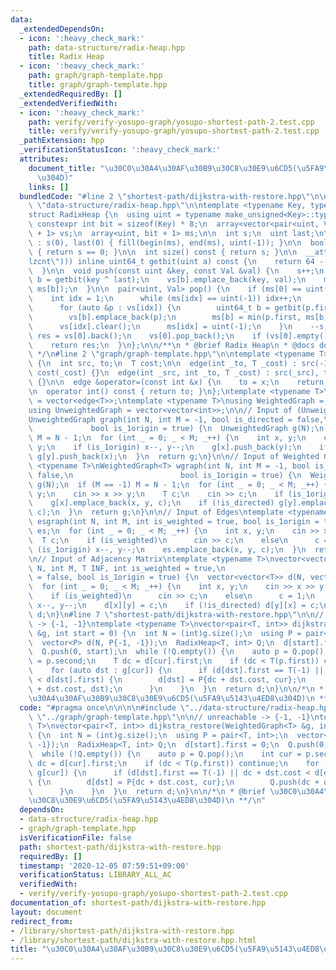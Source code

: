 ```yaml
---
data:
  _extendedDependsOn:
  - icon: ':heavy_check_mark:'
    path: data-structure/radix-heap.hpp
    title: Radix Heap
  - icon: ':heavy_check_mark:'
    path: graph/graph-template.hpp
    title: graph/graph-template.hpp
  _extendedRequiredBy: []
  _extendedVerifiedWith:
  - icon: ':heavy_check_mark:'
    path: verify/verify-yosupo-graph/yosupo-shortest-path-2.test.cpp
    title: verify/verify-yosupo-graph/yosupo-shortest-path-2.test.cpp
  _pathExtension: hpp
  _verificationStatusIcon: ':heavy_check_mark:'
  attributes:
    document_title: "\u30C0\u30A4\u30AF\u30B9\u30C8\u30E9\u6CD5(\u5FA9\u5143\u4ED8\
      \u304D)"
    links: []
  bundledCode: "#line 2 \"shortest-path/dijkstra-with-restore.hpp\"\n\n\n\n#line 2\
    \ \"data-structure/radix-heap.hpp\"\n\ntemplate <typename Key, typename Val>\n\
    struct RadixHeap {\n  using uint = typename make_unsigned<Key>::type;\n  static\
    \ constexpr int bit = sizeof(Key) * 8;\n  array<vector<pair<uint, Val> >, bit\
    \ + 1> vs;\n  array<uint, bit + 1> ms;\n\n  int s;\n  uint last;\n\n  RadixHeap()\
    \ : s(0), last(0) { fill(begin(ms), end(ms), uint(-1)); }\n\n  bool empty() const\
    \ { return s == 0; }\n\n  int size() const { return s; }\n\n  __attribute__((target(\"\
    lzcnt\"))) inline uint64_t getbit(uint a) const {\n    return 64 - _lzcnt_u64(a);\n\
    \  }\n\n  void push(const uint &key, const Val &val) {\n    s++;\n    uint64_t\
    \ b = getbit(key ^ last);\n    vs[b].emplace_back(key, val);\n    ms[b] = min(key,\
    \ ms[b]);\n  }\n\n  pair<uint, Val> pop() {\n    if (ms[0] == uint(-1)) {\n  \
    \    int idx = 1;\n      while (ms[idx] == uint(-1)) idx++;\n      last = ms[idx];\n\
    \      for (auto &p : vs[idx]) {\n        uint64_t b = getbit(p.first ^ last);\n\
    \        vs[b].emplace_back(p);\n        ms[b] = min(p.first, ms[b]);\n      }\n\
    \      vs[idx].clear();\n      ms[idx] = uint(-1);\n    }\n    --s;\n    auto\
    \ res = vs[0].back();\n    vs[0].pop_back();\n    if (vs[0].empty()) ms[0] = uint(-1);\n\
    \    return res;\n  }\n};\n\n/**\n * @brief Radix Heap\n * @docs docs/data-structure/radix-heap.md\n\
    \ */\n#line 2 \"graph/graph-template.hpp\"\n\ntemplate <typename T>\nstruct edge\
    \ {\n  int src, to;\n  T cost;\n\n  edge(int _to, T _cost) : src(-1), to(_to),\
    \ cost(_cost) {}\n  edge(int _src, int _to, T _cost) : src(_src), to(_to), cost(_cost)\
    \ {}\n\n  edge &operator=(const int &x) {\n    to = x;\n    return *this;\n  }\n\
    \n  operator int() const { return to; }\n};\ntemplate <typename T>\nusing Edges\
    \ = vector<edge<T>>;\ntemplate <typename T>\nusing WeightedGraph = vector<Edges<T>>;\n\
    using UnweightedGraph = vector<vector<int>>;\n\n// Input of (Unweighted) Graph\n\
    UnweightedGraph graph(int N, int M = -1, bool is_directed = false,\n         \
    \             bool is_1origin = true) {\n  UnweightedGraph g(N);\n  if (M == -1)\
    \ M = N - 1;\n  for (int _ = 0; _ < M; _++) {\n    int x, y;\n    cin >> x >>\
    \ y;\n    if (is_1origin) x--, y--;\n    g[x].push_back(y);\n    if (!is_directed)\
    \ g[y].push_back(x);\n  }\n  return g;\n}\n\n// Input of Weighted Graph\ntemplate\
    \ <typename T>\nWeightedGraph<T> wgraph(int N, int M = -1, bool is_directed =\
    \ false,\n                        bool is_1origin = true) {\n  WeightedGraph<T>\
    \ g(N);\n  if (M == -1) M = N - 1;\n  for (int _ = 0; _ < M; _++) {\n    int x,\
    \ y;\n    cin >> x >> y;\n    T c;\n    cin >> c;\n    if (is_1origin) x--, y--;\n\
    \    g[x].emplace_back(x, y, c);\n    if (!is_directed) g[y].emplace_back(y, x,\
    \ c);\n  }\n  return g;\n}\n\n// Input of Edges\ntemplate <typename T>\nEdges<T>\
    \ esgraph(int N, int M, int is_weighted = true, bool is_1origin = true) {\n  Edges<T>\
    \ es;\n  for (int _ = 0; _ < M; _++) {\n    int x, y;\n    cin >> x >> y;\n  \
    \  T c;\n    if (is_weighted)\n      cin >> c;\n    else\n      c = 1;\n    if\
    \ (is_1origin) x--, y--;\n    es.emplace_back(x, y, c);\n  }\n  return es;\n}\n\
    \n// Input of Adjacency Matrix\ntemplate <typename T>\nvector<vector<T>> adjgraph(int\
    \ N, int M, T INF, int is_weighted = true,\n                           bool is_directed\
    \ = false, bool is_1origin = true) {\n  vector<vector<T>> d(N, vector<T>(N, INF));\n\
    \  for (int _ = 0; _ < M; _++) {\n    int x, y;\n    cin >> x >> y;\n    T c;\n\
    \    if (is_weighted)\n      cin >> c;\n    else\n      c = 1;\n    if (is_1origin)\
    \ x--, y--;\n    d[x][y] = c;\n    if (!is_directed) d[y][x] = c;\n  }\n  return\
    \ d;\n}\n#line 7 \"shortest-path/dijkstra-with-restore.hpp\"\n\n// unreachable\
    \ -> {-1, -1}\ntemplate <typename T>\nvector<pair<T, int>> dijkstra_restore(WeightedGraph<T>\
    \ &g, int start = 0) {\n  int N = (int)g.size();\n  using P = pair<T, int>;\n\
    \  vector<P> d(N, P{-1, -1});\n  RadixHeap<T, int> Q;\n  d[start].first = 0;\n\
    \  Q.push(0, start);\n  while (!Q.empty()) {\n    auto p = Q.pop();\n    int cur\
    \ = p.second;\n    T dc = d[cur].first;\n    if (dc < T(p.first)) continue;\n\
    \    for (auto dst : g[cur]) {\n      if (d[dst].first == T(-1) || dc + dst.cost\
    \ < d[dst].first) {\n        d[dst] = P{dc + dst.cost, cur};\n        Q.push(dc\
    \ + dst.cost, dst);\n      }\n    }\n  }\n  return d;\n}\n\n/*\n * @brief \u30C0\
    \u30A4\u30AF\u30B9\u30C8\u30E9\u6CD5(\u5FA9\u5143\u4ED8\u304D)\n **/\n"
  code: "#pragma once\n\n\n\n#include \"../data-structure/radix-heap.hpp\"\n#include\
    \ \"../graph/graph-template.hpp\"\n\n// unreachable -> {-1, -1}\ntemplate <typename\
    \ T>\nvector<pair<T, int>> dijkstra_restore(WeightedGraph<T> &g, int start = 0)\
    \ {\n  int N = (int)g.size();\n  using P = pair<T, int>;\n  vector<P> d(N, P{-1,\
    \ -1});\n  RadixHeap<T, int> Q;\n  d[start].first = 0;\n  Q.push(0, start);\n\
    \  while (!Q.empty()) {\n    auto p = Q.pop();\n    int cur = p.second;\n    T\
    \ dc = d[cur].first;\n    if (dc < T(p.first)) continue;\n    for (auto dst :\
    \ g[cur]) {\n      if (d[dst].first == T(-1) || dc + dst.cost < d[dst].first)\
    \ {\n        d[dst] = P{dc + dst.cost, cur};\n        Q.push(dc + dst.cost, dst);\n\
    \      }\n    }\n  }\n  return d;\n}\n\n/*\n * @brief \u30C0\u30A4\u30AF\u30B9\
    \u30C8\u30E9\u6CD5(\u5FA9\u5143\u4ED8\u304D)\n **/\n"
  dependsOn:
  - data-structure/radix-heap.hpp
  - graph/graph-template.hpp
  isVerificationFile: false
  path: shortest-path/dijkstra-with-restore.hpp
  requiredBy: []
  timestamp: '2020-12-05 07:59:51+09:00'
  verificationStatus: LIBRARY_ALL_AC
  verifiedWith:
  - verify/verify-yosupo-graph/yosupo-shortest-path-2.test.cpp
documentation_of: shortest-path/dijkstra-with-restore.hpp
layout: document
redirect_from:
- /library/shortest-path/dijkstra-with-restore.hpp
- /library/shortest-path/dijkstra-with-restore.hpp.html
title: "\u30C0\u30A4\u30AF\u30B9\u30C8\u30E9\u6CD5(\u5FA9\u5143\u4ED8\u304D)"
---
```

